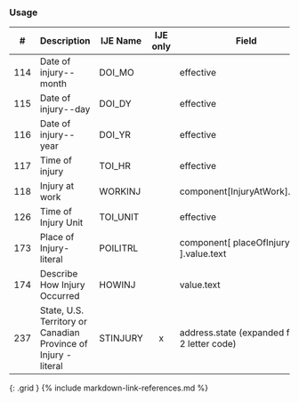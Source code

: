 ### Usage


| **#** |  **Description**   |  **IJE Name**   | IJE only |  **Field**  |  **Type**  | **Value Set**  |
| :---------: | ------------- | ------------ | :----------: |---------- | -------- | -------- |
| 114 | Date of injury--month | DOI_MO| |effective | dateTime | See [PartialDatesAndTimes] | 
| 115 | Date of injury--day | DOI_DY| |effective | dateTime | See [PartialDatesAndTimes] | 
| 116 | Date of injury--year | DOI_YR| |effective | dateTime | See [PartialDatesAndTimes] | 
| 117 | Time of injury | TOI_HR| |effective | dateTime | See [PartialDatesAndTimes] | 
| 118 | Injury at work | WORKINJ| |component[InjuryAtWork].value | codeable | [YesNoUnknownNotApplicableVS] | 
| 126 | Time of Injury Unit | TOI_UNIT| |effective | dateTime | See [PartialDatesAndTimes] | 
| 173 | Place of Injury- literal | POILITRL| |component[ placeOfInjury ].value.text | string | y | 
| 174 | Describe How Injury Occurred | HOWINJ| |value.text | string | y | 
| 237 | State, U.S. Territory or Canadian Province of Injury - literal | STINJURY| x|address.state (expanded from 2 letter code) | string | [StatesTerritoriesProvincesVS] | 
{: .grid }
{% include markdown-link-references.md %}

